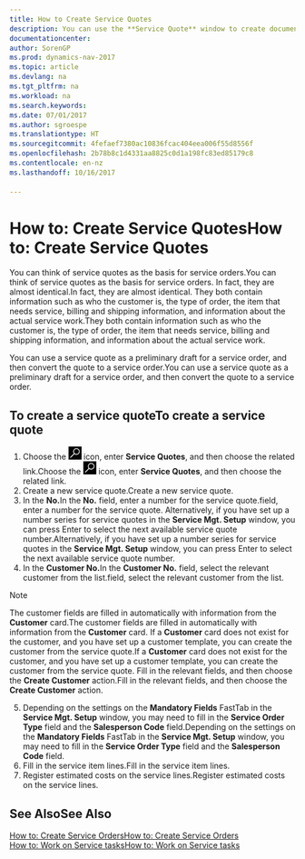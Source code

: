 ```yaml
---
title: How to Create Service Quotes
description: You can use the **Service Quote** window to create documents where you enter information about a service, such as repairs and maintenance, on service items by customer request. You can use a service quote as a preliminary draft for a service order, and then convert the quote to a service order.
documentationcenter: 
author: SorenGP
ms.prod: dynamics-nav-2017
ms.topic: article
ms.devlang: na
ms.tgt_pltfrm: na
ms.workload: na
ms.search.keywords: 
ms.date: 07/01/2017
ms.author: sgroespe
ms.translationtype: HT
ms.sourcegitcommit: 4fefaef7380ac10836fcac404eea006f55d8556f
ms.openlocfilehash: 2b78b8c1d4331aa8825c0d1a198fc83ed85179c8
ms.contentlocale: en-nz
ms.lasthandoff: 10/16/2017

---
```

# <a name="how-to-create-service-quotes"></a><span data-ttu-id="f6856-104">How to: Create Service Quotes</span><span class="sxs-lookup"><span data-stu-id="f6856-104">How to: Create Service Quotes</span></span>
<span data-ttu-id="f6856-105">You can think of service quotes as the basis for service orders.</span><span class="sxs-lookup"><span data-stu-id="f6856-105">You can think of service quotes as the basis for service orders.</span></span> <span data-ttu-id="f6856-106">In fact, they are almost identical.</span><span class="sxs-lookup"><span data-stu-id="f6856-106">In fact, they are almost identical.</span></span> <span data-ttu-id="f6856-107">They both contain information such as who the customer is, the type of order, the item that needs service, billing and shipping information, and information about the actual service work.</span><span class="sxs-lookup"><span data-stu-id="f6856-107">They both contain information such as who the customer is, the type of order, the item that needs service, billing and shipping information, and information about the actual service work.</span></span>
 
<span data-ttu-id="f6856-108">You can use a service quote as a preliminary draft for a service order, and then convert the quote to a service order.</span><span class="sxs-lookup"><span data-stu-id="f6856-108">You can use a service quote as a preliminary draft for a service order, and then convert the quote to a service order.</span></span>  
  
## <a name="to-create-a-service-quote"></a><span data-ttu-id="f6856-109">To create a service quote</span><span class="sxs-lookup"><span data-stu-id="f6856-109">To create a service quote</span></span>  
1. <span data-ttu-id="f6856-110">Choose the ![Search for Page or Report](media/ui-search/search_small.png "Search for Page or Report icon") icon, enter **Service Quotes**, and then choose the related link.</span><span class="sxs-lookup"><span data-stu-id="f6856-110">Choose the ![Search for Page or Report](media/ui-search/search_small.png "Search for Page or Report icon") icon, enter **Service Quotes**, and then choose the related link.</span></span>  
2. <span data-ttu-id="f6856-111">Create a new service quote.</span><span class="sxs-lookup"><span data-stu-id="f6856-111">Create a new service quote.</span></span>  
3. <span data-ttu-id="f6856-112">In the **No.**</span><span class="sxs-lookup"><span data-stu-id="f6856-112">In the **No.**</span></span> <span data-ttu-id="f6856-113">field, enter a number for the service quote.</span><span class="sxs-lookup"><span data-stu-id="f6856-113">field, enter a number for the service quote.</span></span> <span data-ttu-id="f6856-114">Alternatively, if you have set up a number series for service quotes in the **Service Mgt. Setup** window, you can press Enter to select the next available service quote number.</span><span class="sxs-lookup"><span data-stu-id="f6856-114">Alternatively, if you have set up a number series for service quotes in the **Service Mgt. Setup** window, you can press Enter to select the next available service quote number.</span></span>  
4. <span data-ttu-id="f6856-115">In the **Customer No.**</span><span class="sxs-lookup"><span data-stu-id="f6856-115">In the **Customer No.**</span></span>  <span data-ttu-id="f6856-116">field, select the relevant customer from the list.</span><span class="sxs-lookup"><span data-stu-id="f6856-116">field, select the relevant customer from the list.</span></span>  

  > [!Note]  
  >  <span data-ttu-id="f6856-117">The customer fields are filled in automatically with information from the **Customer** card.</span><span class="sxs-lookup"><span data-stu-id="f6856-117">The customer fields are filled in automatically with information from the **Customer** card.</span></span> <span data-ttu-id="f6856-118">If a **Customer** card does not exist for the customer, and you have set up a customer template, you can create the customer from the service quote.</span><span class="sxs-lookup"><span data-stu-id="f6856-118">If a **Customer** card does not exist for the customer, and you have set up a customer template, you can create the customer from the service quote.</span></span> <span data-ttu-id="f6856-119">Fill in the relevant fields, and then choose the **Create Customer** action.</span><span class="sxs-lookup"><span data-stu-id="f6856-119">Fill in the relevant fields, and then choose the **Create Customer** action.</span></span>  
  
5. <span data-ttu-id="f6856-120">Depending on the settings on the **Mandatory Fields** FastTab in the **Service Mgt. Setup** window, you may need to fill in the **Service Order Type** field and the **Salesperson Code** field.</span><span class="sxs-lookup"><span data-stu-id="f6856-120">Depending on the settings on the **Mandatory Fields** FastTab in the **Service Mgt. Setup** window, you may need to fill in the **Service Order Type** field and the **Salesperson Code** field.</span></span>  
6. <span data-ttu-id="f6856-121">Fill in the service item lines.</span><span class="sxs-lookup"><span data-stu-id="f6856-121">Fill in the service item lines.</span></span>  
7. <span data-ttu-id="f6856-122">Register estimated costs on the service lines.</span><span class="sxs-lookup"><span data-stu-id="f6856-122">Register estimated costs on the service lines.</span></span>  
  
## <a name="see-also"></a><span data-ttu-id="f6856-123">See Also</span><span class="sxs-lookup"><span data-stu-id="f6856-123">See Also</span></span>  
[<span data-ttu-id="f6856-124">How to: Create Service Orders</span><span class="sxs-lookup"><span data-stu-id="f6856-124">How to: Create Service Orders</span></span>](service-how-to-create-service-orders.md)  
[<span data-ttu-id="f6856-125">How to: Work on Service tasks</span><span class="sxs-lookup"><span data-stu-id="f6856-125">How to: Work on Service tasks</span></span>](service-how-to-work-on-service-tasks.md)  

 
